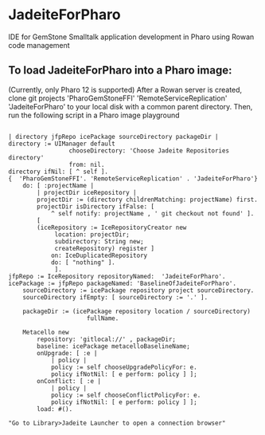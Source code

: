 # JadeiteForPharo
IDE for GemStone Smalltalk application development in Pharo using Rowan code management 

## To load JadeiteForPharo into a Pharo image:
(Currently, only Pharo 12 is supported)
After a Rowan server is created, clone git projects 'PharoGemStoneFFI' 'RemoteServiceReplication' 'JadeiteForPharo' to your local disk with a common parent directory. 
Then, run the following script in a Pharo image playground

```

| directory jfpRepo icePackage sourceDirectory packageDir |
directory := UIManager default
	             chooseDirectory: 'Choose Jadeite Repositories directory'
	             from: nil.
directory ifNil: [ ^ self ].
{  'PharoGemStoneFFI'. 'RemoteServiceReplication' . 'JadeiteForPharo'}
	do: [ :projectName |
		| projectDir iceRepository |
		projectDir := (directory childrenMatching: projectName) first.
		projectDir isDirectory ifFalse: [
			^ self notify: projectName , ' git checkout not found' ].
		[
		(iceRepository := IceRepositoryCreator new
			 location: projectDir;
			 subdirectory: String new;
			 createRepository) register ]
			on: IceDuplicatedRepository
			do: [ "nothing" ].
			 ].
jfpRepo := IceRepository repositoryNamed:  'JadeiteForPharo'.
icePackage := jfpRepo packageNamed: 'BaselineOfJadeiteForPharo'.
	sourceDirectory := icePackage repository project sourceDirectory.
	sourceDirectory ifEmpty: [ sourceDirectory := '.' ].

	packageDir := (icePackage repository location / sourceDirectory)
		              fullName.

	Metacello new
		repository: 'gitlocal://' , packageDir;
		baseline: icePackage metacelloBaselineName;
		onUpgrade: [ :e |
			| policy |
			policy := self chooseUpgradePolicyFor: e.
			policy ifNotNil: [ e perform: policy ] ];
		onConflict: [ :e |
			| policy |
			policy := self chooseConflictPolicyFor: e.
			policy ifNotNil: [ e perform: policy ] ];
		load: #().
		
"Go to Library>Jadeite Launcher to open a connection browser"
```
